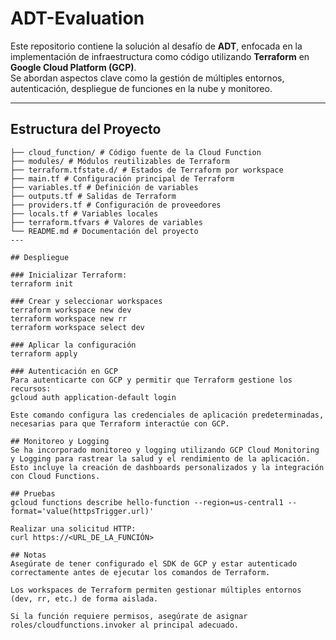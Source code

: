 # ADT-Evaluation

Este repositorio contiene la solución al desafío de **ADT**, enfocada en la implementación de infraestructura como código utilizando **Terraform** en **Google Cloud Platform (GCP)**.  
Se abordan aspectos clave como la gestión de múltiples entornos, autenticación, despliegue de funciones en la nube y monitoreo.

---

## Estructura del Proyecto
```text
├── cloud_function/ # Código fuente de la Cloud Function
├── modules/ # Módulos reutilizables de Terraform
├── terraform.tfstate.d/ # Estados de Terraform por workspace
├── main.tf # Configuración principal de Terraform
├── variables.tf # Definición de variables
├── outputs.tf # Salidas de Terraform
├── providers.tf # Configuración de proveedores
├── locals.tf # Variables locales
├── terraform.tfvars # Valores de variables
└── README.md # Documentación del proyecto
---

## Despliegue

### Inicializar Terraform:
terraform init

### Crear y seleccionar workspaces
terraform workspace new dev
terraform workspace new rr
terraform workspace select dev

### Aplicar la configuración
terraform apply

### Autenticación en GCP
Para autenticarte con GCP y permitir que Terraform gestione los recursos:
gcloud auth application-default login

Este comando configura las credenciales de aplicación predeterminadas, necesarias para que Terraform interactúe con GCP.

## Monitoreo y Logging
Se ha incorporado monitoreo y logging utilizando GCP Cloud Monitoring y Logging para rastrear la salud y el rendimiento de la aplicación.
Esto incluye la creación de dashboards personalizados y la integración con Cloud Functions.

## Pruebas
gcloud functions describe hello-function --region=us-central1 --format='value(httpsTrigger.url)'

Realizar una solicitud HTTP:
curl https://<URL_DE_LA_FUNCIÓN>

## Notas
Asegúrate de tener configurado el SDK de GCP y estar autenticado correctamente antes de ejecutar los comandos de Terraform.

Los workspaces de Terraform permiten gestionar múltiples entornos (dev, rr, etc.) de forma aislada.

Si la función requiere permisos, asegúrate de asignar roles/cloudfunctions.invoker al principal adecuado.